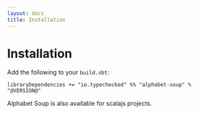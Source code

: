 ```yaml
---
layout: docs
title: Installation
---
```


# Installation

Add the following to your `build.sbt`:

```
libraryDependencies += "io.typechecked" %% "alphabet-soup" % "@VERSION@"
```

Alphabet Soup is also available for scalajs projects.
